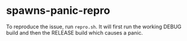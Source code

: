# spawns-panic-repro

To reproduce the issue, run `repro.sh`.
It will first run the working DEBUG build and then the RELEASE build which causes a panic.
